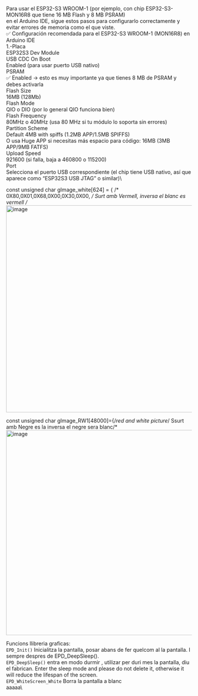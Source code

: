 Para usar el ESP32-S3 WROOM-1 (por ejemplo, con chip ESP32-S3-MON16R8 que tiene 16 MB Flash y 8 MB PSRAM)\
en el Arduino IDE, sigue estos pasos para configurarlo correctamente y evitar errores de memoria como el que viste.\
✅ Configuración recomendada para el ESP32-S3 WROOM-1 (MON16R8) en Arduino IDE\
1.-Placa\
ESP32S3 Dev Module\
USB CDC On Boot\
Enabled (para usar puerto USB nativo)\
PSRAM\
✅ Enabled → esto es muy importante ya que tienes 8 MB de PSRAM y debes activarla\
Flash Size\
16MB (128Mb)\
Flash Mode\
QIO o DIO (por lo general QIO funciona bien)\
Flash Frequency\
80MHz o 40MHz (usa 80 MHz si tu módulo lo soporta sin errores)\
Partition Scheme\
Default 4MB with spiffs (1.2MB APP/1.5MB SPIFFS)\
O usa Huge APP si necesitas más espacio para código: 16MB (3MB APP/9MB FATFS)\
Upload Speed\
921600 (si falla, baja a 460800 o 115200)\
Port\
Selecciona el puerto USB correspondiente (el chip tiene USB nativo, así que aparece como “ESP32S3 USB JTAG” o similar)\

const unsigned char gImage_white[624] = { /* 0X80,0X01,0X68,0X00,0X30,0X00, */   Surt amb Vermell, inversa el blanc es vermell  /*
<img width="918" height="562" alt="image" src="https://github.com/user-attachments/assets/7988d1bf-ce37-47d4-a488-7eb16a93d3e5" />

const unsigned char gImage_RW1[48000]={/*red and white picture*/   Ssurt amb Negre es la inversa el negre sera blanc/*
<img width="919" height="557" alt="image" src="https://github.com/user-attachments/assets/28c4c1ab-f97a-4fe3-80ad-827fe85dcaae" />


Funcions llibreria  graficas: \
 ```EPD_Init()```             Inicialitza la pantalla, posar abans de fer quelcom al la pantalla. I sempre despres de EPD_DeepSleep().\
 ```EPD_DeepSleep()```        entra en modo durmir , utilizar per duri mes la pantalla, diu el fabrican. Enter the sleep mode and please do not delete it, otherwise it will reduce the lifespan of the screen. \
```EPD_WhiteScreen_White```  Borra la pantalla a blanc\
  aaaaa\
